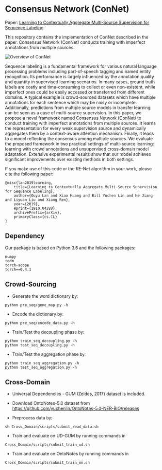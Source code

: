 # Consensus Network (ConNet)

Paper: [Learning to Contextually Aggregate Multi-Source Supervision for Sequence Labeling](https://arxiv.org/abs/1910.04289)

This repository contains the implementation of ConNet described in the paper.
Consensus Network (ConNet) conducts training with imperfect annotations from multiple sources. 

![Overview of ConNet](https://github.com/INK-USC/ConNet/tree/master/images/overview.png)

Sequence labeling is a fundamental framework for various natural language processing problems including part-of-speech tagging and named entity recognition. Its performance is largely influenced by the annotation quality and quantity in supervised learning scenarios. In many cases, ground truth labels are costly and time-consuming to collect or even non-existent, while imperfect ones could be easily accessed or transferred from different domains. A typical example is crowd-sourced datasets which have multiple annotations for each sentence which may be noisy or incomplete. Additionally, predictions from multiple source models in transfer learning can be seen as a case of multi-source supervision. In this paper, we propose a novel framework named Consensus Network (ConNet) to conduct training with imperfect annotations from multiple sources. It learns the representation for every weak supervision source and dynamically aggregates them by a context-aware attention mechanism. Finally, it leads to a model reflecting the consensus among multiple sources. We evaluate the proposed framework in two practical settings of multi-source learning: learning with crowd annotations and unsupervised cross-domain model adaptation. Extensive experimental results show that our model achieves significant improvements over existing methods in both settings.

If you make use of this code or the RE-Net algorithm in your work, please cite the following paper:
```
@misc{lan2019learning,
    title={Learning to Contextually Aggregate Multi-Source Supervision for Sequence Labeling},
    author={Ouyu Lan and Xiao Huang and Bill Yuchen Lin and He Jiang and Liyuan Liu and Xiang Ren},
    year={2019},
    eprint={1910.04289},
    archivePrefix={arXiv},
    primaryClass={cs.CL}
}
```

## Dependency

Our package is based on Python 3.6 and the following packages:
```
numpy
tqdm
torch-scope
torch==0.4.1
```

## Crowd-Sourcing

* Generate the word dictionary by:
```
python pre_seq/gene_map.py -h
```

* Encode the dictionary by:
```
python pre_seq/encode_data.py -h
```

* Train/Test the decoupling phase by:
```
python train_seq_decoupling.py -h
python test_seq_decoupling.py -h
```

* Train/Test the aggregation phase by:
```
python train_seq_aggregation.py -h
python test_seq_aggregation.py -h
```

## Cross-Domain

* Universal Dependencies - GUM (Zeldes, 2017) dataset is included.
* Download OntoNotes-5.0 dataset from https://github.com/yuchenlin/OntoNotes-5.0-NER-BIO/releases

* Preprocess data by: 
```
sh Cross_Domain/scripts/submit_read_data.sh
```

* Train and evaluate on UD-GUM by running commands in
```
Cross_Domain/scripts/submit_train_ud.sh
```

* Train and evaluate on OntoNotes by running commands in
```
Cross_Domain/scripts/submit_train_on.sh
```


